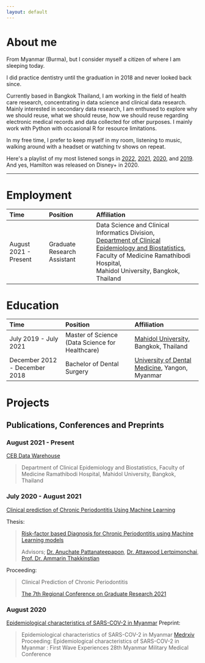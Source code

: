 ```yaml
---
layout: default
---
```


# About me

From Myanmar (Burma), but I consider myself a citizen of where I am sleeping today. 

I did practice dentistry until the graduation in 2018 and never looked back since. 

Currently based in Bangkok Thailand, I am working in the field of health care research, concentrating in data science and clinical data research. Mainly interested in secondary data research, I am enthused to explore why we should reuse, what we should reuse, how we should reuse regarding electronic medical records and data collected for other purposes. I mainly work with Python with occasional R for resource limitations.

In my free time, I prefer to keep myself in my room, listening to music, walking around with a headset or watching tv shows on repeat.

Here's a playlist of my most listened songs in [2022](https://music.apple.com/th/playlist/replay-2019/pl.rp-BooEUbOj66bP "Replay 2022"), [2021](https://music.apple.com/th/playlist/replay-2021/pl.rp-8AA9cXvO44Xo "Replay 2021"), [2020](https://music.apple.com/th/playlist/replay-2020/pl.rp-P449SYAZaaYV "Replay 2020"), and [2019](https://music.apple.com/th/playlist/replay-2019/pl.rp-BooEUbOj66bP "Replay 2019"). And yes, Hamilton was released on Disney+ in 2020.

<hr />

# Employment

| Time    | Position         | Affiliation | 
|:------- |:------------------|:----------|
| August 2021 - Present | Graduate Research Assistant | Data Science and Clinical Informatics Division,<br/>[Department of Clinical Epidemiology and Biostatistics](https://www.rama.mahidol.ac.th/ceb/), Faculty of Medicine Ramathibodi Hospital, <br/>Mahidol University, Bangkok, Thailand  | 

# Education

| Time    | Position         | Affiliation | 
|:------- |:------------------|:----------|
| July 2019 - July 2021 | Master of Science (Data Science for Healthcare) | [Mahidol University](https://mahidol.ac.th/), Bangkok, Thailand  | 
| December 2012 - December 2018 | Bachelor of Dental Surgery | [University of Dental Medicine](http://udmyangon-edu.com/), Yangon, Myanmar  | 

# Projects
## Publications, Conferences and Preprints

### August 2021 - Present
[CEB Data Warehouse](https://www.rama.mahidol.ac.th/ceb/CEBdatawarehouse "Introduction")

> Department of Clinical Epidemiology and Biostatistics, Faculty of Medicine Ramathibodi Hospital, Mahidol University, Bangkok, Thailand

### July 2020 - August 2021

[Clinical prediction of Chronic Periodontitis Using Machine Learning](https://www.researchgate.net/project/Risk-Factor-based-Diagnosis-for-Chronic-Periodontitis-using-Machine-Learning-Models "ResearchGate")

Thesis: 

>[Risk-factor based Diagnosis for Chronic Periodontitis using Machine Learning models](https://htunteza.com/docs/msc_thesis.pdf "Thesis")
>
> Advisors; [Dr. Anuchate Pattanateepapon](https://orcid.org/0000-0003-1246-9482), [Dr. Attawood Lertpimonchai](https://orcid.org/0000-0003-2501-1534), [Prof. Dr. Ammarin Thakkinstian](https://scholar.google.com/citations?user=HW_DvVYAAAAJ&hl=en&oi=ao)

Proceeding:

> Clinical Prediction of Chronic Periodontitis
>
> [The 7th Regional Conference on Graduate Research 2021](https://www.spu.ac.th/uploads/contents/20210319220256.pdf "Page 45")

### August 2020
[Epidemiological characteristics of SARS-COV-2 in Myanmar](https://www.researchgate.net/project/Epidemiology-of-SARS-CoV-2-in-Myanmar)
Preprint:
> Epidemiological characteristics of SARS-COV-2 in Myanmar
> [Medrxiv](https://www.medrxiv.org/content/10.1101/2020.08.02.20166504v1)
Proceeding:
> Epidemiological characteristics of SARS-COV-2 in Myanmar : First Wave Experiences
> 28th Myanmar Military Medical Conference
